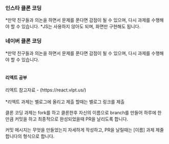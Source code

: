 <h3>인스타 클론 코딩</h3>
*만약 친구들과 의논을 하면서 문제를 푼다면 감점이 될 수 있으며, 다시 과제를 수행해야 할 수 있습니다.
*JS는 사용하지 않아도 되며, 화면만 구현해도 됩니다.
<h3>네이버 클론 코딩</h3>
*만약 친구들과 의논을 하면서 문제를 푼다면 감점이 될 수 있으며, 다시 과제를 수행해야 할 수 있습니다.<br<br>
<br>
<br>
<h4>리엑트 공부</h4>
리엑트 참고자료 - (https://react.vlpt.us/)
<br><br>
*리엑트 과제는 벨로그에 올리고 제출 할때는 벨로그 링크를 제출

클론 코딩 과제는 fork를 하고 클론한후 자신의 이름으로 branch를 만들어 하루에 한 만큼 커밋을 하고 최종적으로 완성되었을때 PR을 날리도록 합니다.

커밋 메시지는 무엇을 만들었는지 자세하게 작성하고, PR을 날릴때는 [이름] 과제 제줄합니다의 형식으로 합니다.

